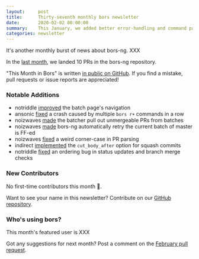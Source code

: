 ```yaml
---
layout:     post
title:      Thirty-seventh monthly bors newsletter
date:       2020-02-02 00:00:00
summary:    This January, we added better error-handling and command parsing
categories: newsletter
---
```


It's another monthly burst of news about bors-ng. XXX

In the [last month](https://github.com/bors-ng/bors-ng/pulls?utf8=%E2%9C%93&q=is%3Apr+is%3Amerged+closed%3A2020-01-01..2020-01-31),
we landed 10 PRs in the bors-ng repository.

"This Month in Bors" is written [in public on GitHub][GitHub for TMiB].
If you find a mistake, pull requests or issue reports are appreciated!

[GitHub for TMiB]: https://github.com/bors-ng/bors-ng.github.io


### Notable Additions

* notriddle [improved](https://github.com/bors-ng/bors-ng/pull/836) the batch page's navigation
* ansonic [fixed](https://github.com/bors-ng/bors-ng/pull/841) a crash caused by multiple `bors r+` commands in a row
* noizwaves [made](https://github.com/bors-ng/bors-ng/pull/843) the batcher pull out unmergeable PRs from batches
* noizwaves [made](https://github.com/bors-ng/bors-ng/pull/859) bors-ng automatically retry the current batch of master is FF-ed
* noizwaves [fixed](https://github.com/bors-ng/bors-ng/pull/860) a weird corner-case in PR parsing
* indirect [implemented](https://github.com/bors-ng/bors-ng/pull/862) the `cut_body_after` option for squash commits
* notriddle [fixed](https://github.com/bors-ng/bors-ng/pull/868) an ordering bug in status updates and branch merge checks


### New Contributors

No first-time contributors this month 🙁.

Want to see your name in this newsletter? Contribute on our [GitHub repository](https://github.com/bors-ng/bors-ng).


### Who's using bors?

This month's featured user is XXX

Got any suggestions for next month?
Post a comment on the [February pull request](https://github.com/bors-ng/bors-ng.github.io/pull/101).
